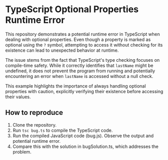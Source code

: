 # TypeScript Optional Properties Runtime Error

This repository demonstrates a potential runtime error in TypeScript when dealing with optional properties.  Even though a property is marked as optional using the `?` symbol, attempting to access it without checking for its existence can lead to unexpected behavior at runtime.

The issue stems from the fact that TypeScript's type checking focuses on compile-time safety.  While it correctly identifies that `lastName` might be undefined, it does not prevent the program from running and potentially encountering an error when `lastName` is accessed without a null check.

This example highlights the importance of always handling optional properties with caution, explicitly verifying their existence before accessing their values.

## How to reproduce

1. Clone the repository.
2. Run `tsc bug.ts` to compile the TypeScript code.
3. Run the compiled JavaScript code (bug.js). Observe the output and potential runtime error. 
4. Compare this with the solution in bugSolution.ts, which addresses the problem.
